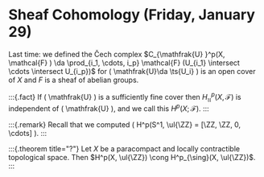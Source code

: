 # Sheaf Cohomology (Friday, January 29)

Last time: we defined the Čech complex $C_{\mathfrak{U} }^p(X, \mathcal{F} ) \da \prod_{i_1, \cdots, i_p} \mathcal{F} (U_{i_1} \intersect \cdots \intersect U_{i_p})$ for \( \mathfrak{U}\da \ts{U_i}  \) is an open cover of $X$ and $F$ is a sheaf of abelian groups.

:::{.fact}
If \( \mathfrak{U}  \) is a sufficiently fine cover then $H^p_{\mathfrak{U}}(X, \mathcal{F})$ is independent of \( \mathfrak{U}  \), and we call this $H^p(X; \mathcal{F})$. 
:::

:::{.remark}
Recall that we computed \( H^p(S^1, \ul{\ZZ} = [\ZZ, \ZZ, 0, \cdots] \).
:::

:::{.theorem title="?"}
Let $X$ be a paracompact and locally contractible topological space.
Then $H^p(X, \ul{\ZZ}) \cong H^p_{\sing}(X, \ul{\ZZ})$.
:::




